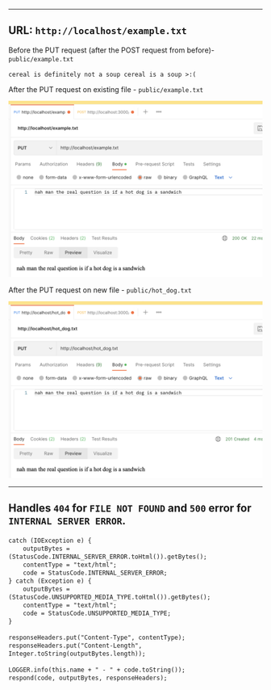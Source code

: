 <!-- Space -->

---

## URL: `http://localhost/example.txt`

Before the PUT request (after the POST request from before)- `public/example.txt`

    cereal is definitely not a soup cereal is a soup >:(

After the PUT request on existing file - `public/example.txt`

![PUT_AFTER](markdown/put_after_OK.png)

After the PUT request on new file - `public/hot_dog.txt`

![Hot Dog](markdown/put_after_CREATED.png)

---

## Handles `404` for `FILE NOT FOUND` and `500` error for `INTERNAL SERVER ERROR`.

    catch (IOException e) {
        outputBytes = (StatusCode.INTERNAL_SERVER_ERROR.toHtml()).getBytes();
        contentType = "text/html";
        code = StatusCode.INTERNAL_SERVER_ERROR;
    } catch (Exception e) {
        outputBytes = (StatusCode.UNSUPPORTED_MEDIA_TYPE.toHtml()).getBytes();
        contentType = "text/html";
        code = StatusCode.UNSUPPORTED_MEDIA_TYPE;
    }
    
    responseHeaders.put("Content-Type", contentType);
    responseHeaders.put("Content-Length", Integer.toString(outputBytes.length));

    LOGGER.info(this.name + " - " + code.toString());
    respond(code, outputBytes, responseHeaders);